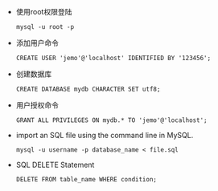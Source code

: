 - 使用root权限登陆

      mysql -u root -p

- 添加用户命令

      CREATE USER 'jemo'@'localhost' IDENTIFIED BY '123456';

- 创建数据库

      CREATE DATABASE mydb CHARACTER SET utf8;

- 用户授权命令

      GRANT ALL PRIVILEGES ON mydb.* TO 'jemo'@'localhost';

- import an SQL file using the command line in MySQL.

      mysql -u username -p database_name < file.sql

- SQL DELETE Statement

      DELETE FROM table_name WHERE condition;
